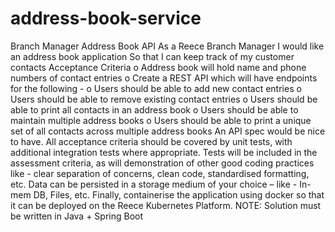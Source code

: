 # address-book-service

Branch Manager Address Book API
As a Reece Branch Manager
I would like an address book application
So that I can keep track of my customer contacts
Acceptance Criteria
o Address book will hold name and phone numbers of contact entries
o Create a REST API which will have endpoints for the following -
o Users should be able to add new contact entries o Users should be able to remove existing contact
entries
o Users should be able to print all contacts in an
address book
o Users should be able to maintain multiple address
books
o Users should be able to print a unique set of all
contacts across multiple address books
An API spec would be nice to have. All acceptance criteria should be covered by unit tests, with additional integration tests where appropriate. Tests will be included in the assessment criteria, as will demonstration of other good coding practices like - clear separation of concerns, clean code, standardised formatting, etc. Data can be persisted in a storage medium of your choice – like - In-mem DB, Files, etc.
Finally, containerise the application using docker so that it can be deployed on the Reece Kubernetes Platform.
NOTE: Solution must be written in Java + Spring Boot